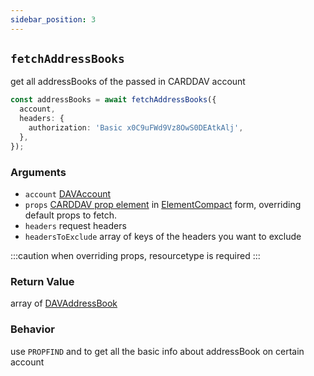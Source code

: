 ```yaml
---
sidebar_position: 3
---
```


## `fetchAddressBooks`

get all addressBooks of the passed in CARDDAV account

```ts
const addressBooks = await fetchAddressBooks({
  account,
  headers: {
    authorization: 'Basic x0C9uFWd9Vz8OwS0DEAtkAlj',
  },
});
```

### Arguments

- `account` [DAVAccount](../types/DAVAccount.md)
- `props` [CARDDAV prop element](https://datatracker.ietf.org/doc/html/rfc6352#section-10.4.2) in [ElementCompact](../types/ElementCompact.md) form, overriding default props to fetch.
- `headers` request headers
- `headersToExclude` array of keys of the headers you want to exclude

:::caution
when overriding props, resourcetype is required
:::

### Return Value

array of [DAVAddressBook](../types/DAVAddressBook.md)

### Behavior

use `PROPFIND` and to get all the basic info about addressBook on certain account
